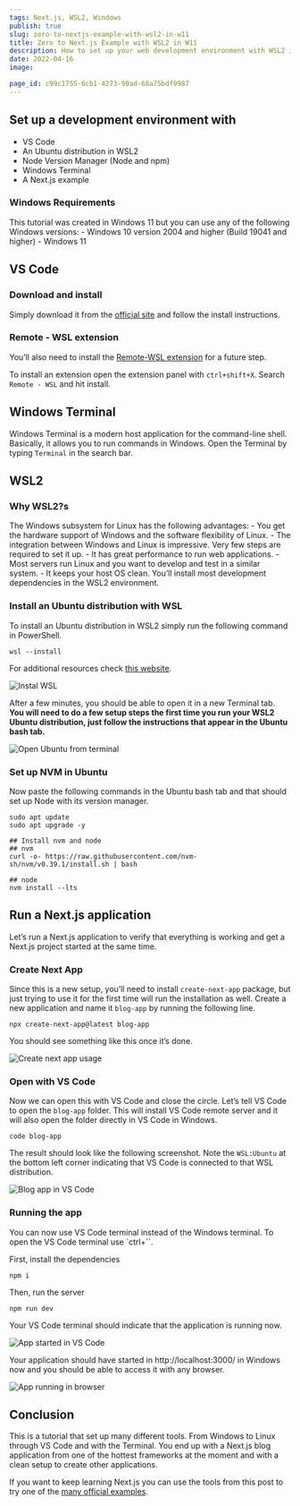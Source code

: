 ```yaml
---
tags: Next.js, WSL2, Windows
publish: true
slug: zero-to-nextjs-example-with-wsl2-in-w11
title: Zero to Next.js Example with WSL2 in W11
description: How to set up your web development environment with WSL2 in Windows 11 to run a Next.js example.
date: 2022-04-16
image: 

page_id: c99c1755-6cb1-4273-90ad-68a75bdf9987
---
```


## Set up a development environment with

- VS Code
- An Ubuntu distribution in WSL2
- Node Version Manager (Node and npm)
- Windows Terminal
- A Next.js example

### Windows Requirements

This tutorial was created in Windows 11 but you can use any of the following Windows versions: - Windows 10 version 2004 and higher (Build 19041 and higher) - Windows 11

## VS Code

### Download and install

Simply download it from the [official site](https://code.visualstudio.com/download) and follow the install instructions.

### Remote - WSL extension

You’ll also need to install the [Remote-WSL extension](https://marketplace.visualstudio.com/items?itemName=ms-vscode-remote.remote-wsl) for a future step.

To install an extension open the extension panel with `ctrl+shift+X`. Search `Remote - WSL` and hit install.

## Windows Terminal

Windows Terminal is a modern host application for the command-line shell. Basically, it allows you to run commands in Windows. Open the Terminal by typing `Terminal` in the search bar.

## WSL2

### Why WSL2?s

The Windows subsystem for Linux has the following advantages: - You get the hardware support of Windows and the software flexibility of Linux. - The integration between Windows and Linux is impressive. Very few steps are required to set it up. - It has great performance to run web applications. - Most servers run Linux and you want to develop and test in a similar system. - It keeps your host OS clean. You’ll install most development dependencies in the WSL2 environment.

### Install an Ubuntu distribution with WSL

To install an Ubuntu distribution in WSL2 simply run the following command in PowerShell.

```text
wsl --install
```

For additional resources check [this website](https://docs.microsoft.com/en-us/windows/wsl/install).

![Instal WSL](/assets/docs/1089865260.png)

After a few minutes, you should be able to open it in a new Terminal tab. **You will need to do a few setup steps the first time you run your WSL2 Ubuntu distribution, just follow the instructions that appear in the Ubuntu bash tab.**

![Open Ubuntu from terminal](/assets/docs/2038276324.gif)

### Set up NVM in Ubuntu

Now paste the following commands in the Ubuntu bash tab and that should set up Node with its version manager.

```text
sudo apt update
sudo apt upgrade -y

## Install nvm and node
## nvm
curl -o- https://raw.githubusercontent.com/nvm-sh/nvm/v0.39.1/install.sh | bash

## node
nvm install --lts
```

## Run a Next.js application

Let’s run a Next.js application to verify that everything is working and get a Next.js project started at the same time.

### Create Next App

Since this is a new setup, you’ll need to install `create-next-app` package, but just trying to use it for the first time will run the installation as well. Create a new application and name it `blog-app` by running the following line.

```text
npx create-next-app@latest blog-app
```

You should see something like this once it’s done.

![Create next app usage](/assets/docs/2088943018.png)

### Open with VS Code

Now we can open this with VS Code and close the circle. Let’s tell VS Code to open the `blog-app` folder. This will install VS Code remote server and it will also open the folder directly in VS Code in Windows.

```text
code blog-app
```

The result should look like the following screenshot. Note the `WSL:Ubuntu` at the bottom left corner indicating that VS Code is connected to that WSL distribution.

![Blog app in VS Code](/assets/docs/14215319.png)

### Running the app

You can now use VS Code terminal instead of the Windows terminal. To open the VS Code terminal use `ctrl+``.

First, install the dependencies

```text
npm i
```

Then, run the server

```text
npm run dev
```

Your VS Code terminal should indicate that the application is running now.

![App started in VS Code](/assets/docs/1208757097.png)

Your application should have started in http://localhost:3000/ in Windows now and you should be able to access it with any browser.

![App running in browser](/assets/docs/697954683.png)

## Conclusion

This is a tutorial that set up many different tools. From Windows to Linux through VS Code and with the Terminal. You end up with a Next.js blog application from one of the hottest frameworks at the moment and with a clean setup to create other applications.

If you want to keep learning Next.js you can use the tools from this post to try one of the [many official examples](https://nextjs.org/examples).
